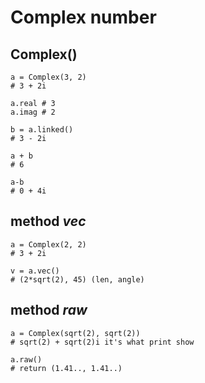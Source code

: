 # Complex number
## Complex()

    a = Complex(3, 2)
    # 3 + 2i

    a.real # 3
    a.imag # 2

    b = a.linked()
    # 3 - 2i

    a + b
    # 6

    a-b
    # 0 + 4i

## method *vec*

    a = Complex(2, 2)
    # 3 + 2i

    v = a.vec()
    # (2*sqrt(2), 45) (len, angle)

## method *raw*

    a = Complex(sqrt(2), sqrt(2))
    # sqrt(2) + sqrt(2)i it's what print show

    a.raw()
    # return (1.41.., 1.41..)
